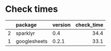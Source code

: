 # Check times

|   |package      |version | check_time|
|:--|:------------|:-------|----------:|
|2  |sparklyr     |0.4     |       34.4|
|1  |googlesheets |0.2.1   |       33.1|


